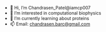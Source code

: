 - 👋 Hi, I’m Chandrasen_Patel@iamcp007
- 👀 I’m interested in computational biophysics
- 🌱 I’m currently learning about proteins
- 📫 Email: chandrasen.barc@gmail.com

<!---
iamcp007/iamcp007 is a ✨ special ✨ repository because its `README.md` (this file) appears on your GitHub profile.
You can click the Preview link to take a look at your changes.
--->
